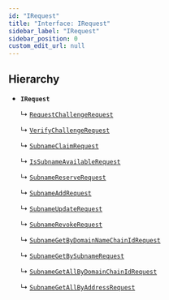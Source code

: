```yaml
---
id: "IRequest"
title: "Interface: IRequest"
sidebar_label: "IRequest"
sidebar_position: 0
custom_edit_url: null
---
```


## Hierarchy

- **`IRequest`**

  ↳ [`RequestChallengeRequest`](RequestChallengeRequest.md)

  ↳ [`VerifyChallengeRequest`](VerifyChallengeRequest.md)

  ↳ [`SubnameClaimRequest`](SubnameClaimRequest.md)

  ↳ [`IsSubnameAvailableRequest`](IsSubnameAvailableRequest.md)

  ↳ [`SubnameReserveRequest`](SubnameReserveRequest.md)

  ↳ [`SubnameAddRequest`](SubnameAddRequest.md)

  ↳ [`SubnameUpdateRequest`](SubnameUpdateRequest.md)

  ↳ [`SubnameRevokeRequest`](SubnameRevokeRequest.md)

  ↳ [`SubnameGetByDomainNameChainIdRequest`](SubnameGetByDomainNameChainIdRequest.md)

  ↳ [`SubnameGetBySubnameRequest`](SubnameGetBySubnameRequest.md)

  ↳ [`SubnameGetAllByDomainChainIdRequest`](SubnameGetAllByDomainChainIdRequest.md)

  ↳ [`SubnameGetAllByAddressRequest`](SubnameGetAllByAddressRequest.md)
